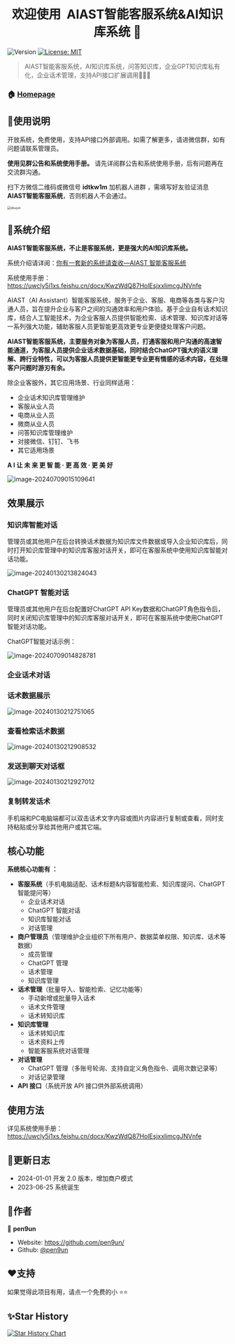 <h1 align="center">欢迎使用&nbsp;&nbsp;AIAST智能客服系统&AI知识库系统 👋</h1>
<p>
  <img alt="Version" src="https://img.shields.io/badge/version-1.0.0-blue.svg?cacheSeconds=2592000" />
  <a href="#" target="_blank">
    <img alt="License: MIT" src="https://img.shields.io/badge/License-MIT-yellow.svg" />
  </a>
</p>



> AIAST智能客服系统，AI知识库系统，问答知识库，企业GPT知识库私有化，企业话术管理，支持API接口扩展调用🔮🤖🚀

### 🏠 [Homepage](https://github.com/pen9un/aiast-sys)

## 🚀使用说明

开放系统，免费使用，支持API接口外部调用。如需了解更多，请进微信群，如有问题请联系管理员。

**使用见群公告和系统使用手册。** 请先详阅群公告和系统使用手册，后有问题再在交流群沟通。

扫下方微信二维码或微信号 **idtkw1m** 加机器人进群 ，需填写好友验证消息 **AIAST智能客服系统**，否则机器人不会通过。

<img src="resource/image/wechat_bot.jpg" alt="douyin" style="zoom: 50%;" />

## 🔮系统介绍

**AIAST智能客服系统，不止是客服系统，更是强大的AI知识库系统。**

系统介绍请详阅：[你有一套新的系统请查收—AIAST 智能客服系统](https://mp.weixin.qq.com/s/AsmMHnMG-4iLTeQ6e7iITg)

系统使用手册：https://uwcly5i1xs.feishu.cn/docx/KwzWdQ87HolEsjxxlimcgJNVnfe

AIAST（AI Assistant）智能客服系统，服务于企业、客服、电商等各类与客户沟通人员，旨在提升企业与客户之间的沟通效率和用户体验。基于企业自有话术知识库，结合人工智能技术，为企业客服人员提供智能检索、话术管理、知识库对话等一系列强大功能，辅助客服人员更智能更高效更专业更便捷处理客户问题。

**AIAST智能客服系统，主要服务对象为客服人员，打通客服和用户沟通的高速智能通道，为客服人员提供企业话术数据基础，同时结合ChatGPT强大的语义理解、跨行业特性，可以为客服人员提供更智能更专业更有情感的话术内容，在处理客户问题时游刃有余。**

除企业客服外，其它应用场景、行业同样适用：

- 企业话术知识库管理维护
- 客服从业人员
- 电商从业人员
- 微商从业人员
- 问答知识库管理维护
- 对接微信、钉钉、飞书
- 其它适用场景

**A I 让 未 来 更 智 能 · 更 高 效 · 更 美 好**

![image-20240709015109641](./resource/image/image-20240709015109641.png)

## 效果展示

### 知识库智能对话

管理员或其他用户在后台转换话术数据为知识库文件数据或导入企业知识库后，同时打开知识库管理中的知识库客服对话开关，即可在客服系统中使用知识库智能对话功能。

![image-20240130213824043](./resource/image/image-20240130213824043.png)

### ChatGPT 智能对话

管理员或其他用户在后台配置好ChatGPT API Key数据和ChatGPT角色指令后，同时关闭知识库管理中的知识库客服对话开关，即可在客服系统中使用ChatGPT智能对话功能。

ChatGPT智能对话示例：

![image-20240709014828781](./resource/image/image-20240709014828781.png)

### 企业话术对话

### 话术数据展示

![image-20240130212751065](./resource/image/image-20240130212751065.png)

### 查看检索话术数据

![image-20240130212908532](./resource/image/image-20240130212908532.png)

### 发送到聊天对话框

![image-20240130212927012](./resource/image/image-20240130212927012.png)

### 复制转发话术

手机端和PC电脑端都可以双击话术文字内容或图片内容进行复制或查看，同时支持粘贴或分享给其他用户或其它端。

## 核心功能

**系统核心功能有 ：**

- **客服系统**（手机电脑适配、话术标题&内容智能检索、知识库提问、ChatGPT智能提问等）
  - 企业话术对话
  - ChatGPT 智能对话
  - 知识库智能对话
  - 对话管理
- **商户管理员**（管理维护企业组织下所有用户、数据菜单权限、知识库、话术等数据）
  - 成员管理
  - ChatGPT 管理
  - 话术管理
  - 知识库管理
- **话术管理**（批量导入、智能检索、记忆功能等）
  - 手动新增或批量导入话术
  - 话术文件管理
  - 话术转知识库
- **知识库管理**
  - 话术转知识库
  - 话术资料上传
  - 智能客服系统对话管理
- **对话管理**
  - ChatGPT 管理（多账号轮询、支持自定义角色指令、调用次数记录等）
  - 对话记录管理
- **API 接口**（系统开放 API 接口供外部系统调用）

## 使用方法

详见系统使用手册：https://uwcly5i1xs.feishu.cn/docx/KwzWdQ87HolEsjxxlimcgJNVnfe

## 📖更新日志

- 2024-01-01 开发 2.0 版本，增加商户模式
- 2023-06-25 系统诞生

## 🤝作者

👤 **pen9un**

* Website: https://github.com/pen9un/
* Github: [@pen9un](https://github.com/pen9un)

## ❤️支持

如果觉得此项目有用，请点一个免费的小 ⭐️⭐️

## ✨Star History

[![Star History Chart](https://api.star-history.com/svg?repos=pen9un/aiast-sys&type=Date)](https://star-history.com/#pen9un/aiast-sys&Date)
